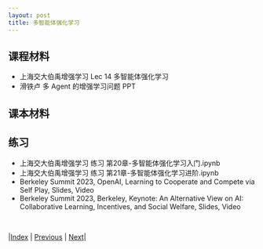 ```yaml
---
layout: post
title: 多智能体强化学习
---
```


## 课程材料

- 上海交大伯禹增强学习 Lec 14 多智能体强化学习
- 滑铁卢 多 Agent 的增强学习问题 PPT

## 课本材料

## 练习

- 上海交大伯禹增强学习 练习 第20章-多智能体强化学习入门.ipynb
- 上海交大伯禹增强学习 练习 第21章-多智能体强化学习进阶.ipynb
- Berkeley Summit 2023, OpenAI, Learning to Cooperate and Compete via Self Play, Slides, Video
- Berkeley Summit 2023, Berkeley, Keynote: An Alternative View on AI: Collaborative Learning, Incentives, and Social Welfare, Slides, Video

<br/>

|[Index](./) | [Previous](91-game) | [Next](./)|
